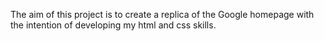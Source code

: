 The aim of this project is to create a replica of the Google homepage with the intention of developing my html and css skills.
